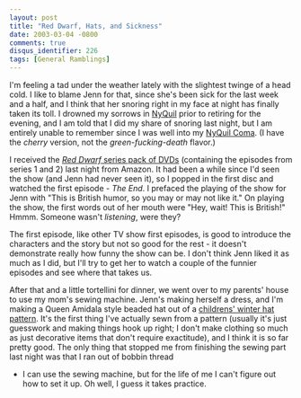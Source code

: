 ```yaml
---
layout: post
title: "Red Dwarf, Hats, and Sickness"
date: 2003-03-04 -0800
comments: true
disqus_identifier: 226
tags: [General Ramblings]
---
```

I'm feeling a tad under the weather lately with the slightest twinge of
a head cold. I like to blame Jenn for that, since she's been sick for
the last week and a half, and I think that her snoring right in my face
at night has finally taken its toll. I drowned my sorrows in
[NyQuil](http://www.vicks.com/products/nyquil_liquid.shtml) prior to
retiring for the evening, and I am told that I did my share of snoring
last night, but I am entirely unable to remember since I was well into
my [NyQuil
Coma](http://www.amazon.com/exec/obidos/ASIN/B000005IKZ/mhsvortex). (I
have the *cherry* version, not the *green-fucking-death* flavor.)
 
 I received the [*Red Dwarf* series pack of
DVDs](http://www.amazon.com/exec/obidos/ASIN/B00007JZUB/mhsvortex)
(containing the episodes from series 1 and 2) last night from Amazon. It
had been a while since I'd seen the show (and Jenn had never seen it),
so I popped in the first disc and watched the first episode - *The End*.
I prefaced the playing of the show for Jenn with "This is British humor,
so you may or may not like it." On playing the show, the first words out
of her mouth were "Hey, wait! This is British!" Hmmm. Someone wasn't
*listening*, were they?
 
 The first episode, like other TV show first episodes, is good to
introduce the characters and the story but not so good for the rest - it
doesn't demonstrate really how funny the show can be. I don't think Jenn
liked it as much as I did, but I'll try to get her to watch a couple of
the funnier episodes and see where that takes us.
 
 After that and a little tortellini for dinner, we went over to my
parents' house to use my mom's sewing machine. Jenn's making herself a
dress, and I'm making a Queen Amidala style beaded hat out of a
[childrens' winter hat
pattern](http://store.sewingtoday.com/cgi-bin/butterick/shop.cgi?s.item.3317=x&TI='hat'&pageNum=2&M=&UK=20858389).
It's the first thing I've actually sewn from a pattern (usually it's
just guesswork and making things hook up right; I don't make clothing so
much as just decorative items that don't require exactitude), and I
think it is so far pretty good. The only thing that stopped me from
finishing the sewing part last night was that I ran out of bobbin thread
- I can use the sewing machine, but for the life of me I can't figure
out how to set it up. Oh well, I guess it takes practice.
